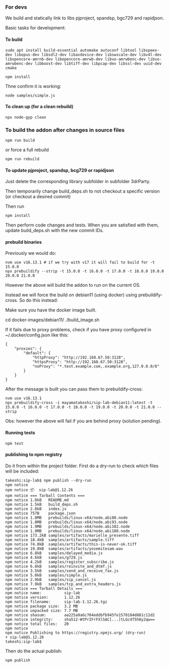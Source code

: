 ### For devs

We build and statically link to libs pjproject, spandsp, bgc729 and rapidjson.

Basic tasks for development:

#### To build
```
sudo apt install build-essential automake autoconf libtool libspeex-dev libopus-dev libsdl2-dev libavdevice-dev libswscale-dev libv4l-dev libopencore-amrnb-dev libopencore-amrwb-dev libvo-amrwbenc-dev libvo-amrwbenc-dev libboost-dev libtiff-dev libpcap-dev libssl-dev uuid-dev cmake

npm install
```

Thne confirm it is working:
```
node samples/simple.js
```

#### To clean up (for a clean rebuild)
```
npx node-gyp clean
```

### To build the addon after changes in source files
```
npm run build
```
or force a full rebuild
```
npm run rebuild
```

#### To update pjproject, spandsp, bcg729 or rapidjson
Just delete the corresponding library subfolder in subfolder 3drParty.


Then temporarily change build_deps.sh to not checkout a specific version (or checkout a desired commit)

Then run
```
npm install
```

Then perform code changes and tests. When you are satisfied with them, update build_deps.sh with the new commit IDs.

#### prebuild binaries
Previously we would do:

```
nvm use v16.13.1 # if we try with v17 it will fail to build for -t 15.0.0
npx prebuildify --strip -t 15.0.0 -t 16.0.0 -t 17.0.0 -t 18.0.0 19.0.0 20.0.0 21.0.0
```
However the above will build the addon to run on the current OS.

Instead we will force the build on debian11 (using docker) using prebuildify-cross. So do this instead:

Make sure you have the docker image built.

cd docker-images/debian11/
./build_image.sh

If it fails due to proxy problems, check if you have proxy configured in ~/.docker/config.json like this:
```
{
    "proxies": {
        "default": {
            "httpProxy": "http://192.168.67.50:3128",
            "httpsProxy": "http://192.168.67.50:3128",
            "noProxy": "*.test.example.com,.example.org,127.0.0.0/8"
        }
    }
}

```

After the message is built you can pass them to prebuildify-cross:
```
nvm use v16.13.1
npx prebuildify-cross -i mayamatakeshi/sip-lab-debian11:latest -t 15.0.0 -t 16.0.0 -t 17.0.0 -t 18.0.0 -t 19.0.0 -t 20.0.0 -t 21.0.0 --strip
```

Obs: however the above will fail if you are behind proxy (solution pending).

#### Running tests
```
npm test
```

#### publishing to npm registry

Do it from within the project folder. First do a dry-run to check which files will be included:
```
takeshi:sip-lab$ npm publish --dry-run
npm notice 
npm notice 📦  sip-lab@1.12.26
npm notice === Tarball Contents === 
npm notice 1.8kB   README.md                               
npm notice 1.5kB   build_deps.sh                           
npm notice 2.8kB   index.js                                
npm notice 757B    package.json                            
npm notice 1.8MB   prebuilds/linux-x64/node.abi88.node     
npm notice 1.8MB   prebuilds/linux-x64/node.abi93.node     
npm notice 1.9MB   prebuilds/linux-x64/node.abi102.node    
npm notice 1.9MB   prebuilds/linux-x64/node.abi108.node    
npm notice 173.2kB samples/artifacts/marielle_presente.tiff
npm notice 18.4kB  samples/artifacts/sample.tiff           
npm notice 74.0kB  samples/artifacts/this-is-never-ok.tiff 
npm notice 19.8kB  samples/artifacts/yosemitesam.wav       
npm notice 6.8kB   samples/delayed_media.js                
npm notice 4.6kB   samples/g729.js                         
npm notice 4.2kB   samples/register_subscribe.js           
npm notice 6.8kB   samples/reinvite_and_dtmf.js            
npm notice 3.5kB   samples/send_and_receive_fax.js         
npm notice 5.0kB   samples/simple.js                       
npm notice 2.9kB   samples/sip_cancel.js                   
npm notice 7.9kB   samples/tcp_and_extra_headers.js        
npm notice === Tarball Details === 
npm notice name:          sip-lab                                 
npm notice version:       1.12.26                                 
npm notice filename:      sip-lab-1.12.26.tgz                     
npm notice package size:  3.2 MB                                  
npm notice unpacked size: 7.7 MB                                  
npm notice shasum:        aa225a9a6c704eddbfb945fe1570184d881c12d2
npm notice integrity:     sha512-WtPrIFrFXlSAC[...]tLGc4T5h8y2qw==
npm notice total files:   20                                      
npm notice 
npm notice Publishing to https://registry.npmjs.org/ (dry-run)
+ sip-lab@1.12.26
takeshi:sip-lab$
```

Then do the actual publish:
```
npm publish 
```


